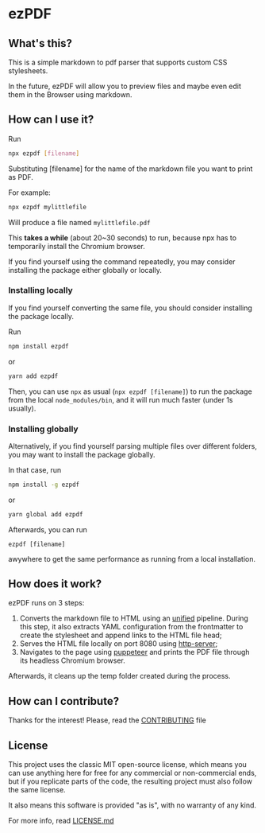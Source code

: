 # ezPDF

## What's this?

This is a simple markdown to pdf parser that supports custom CSS stylesheets.

In the future, ezPDF will allow you to preview files and maybe even edit them in the Browser using markdown.

## How can I use it?

Run
```bash
npx ezpdf [filename]
```
Substituting [filename] for the name of the markdown file you want to print as PDF.

For example:
```bash
npx ezpdf mylittlefile
```

Will produce a file named `mylittlefile.pdf`

This **takes a while** (about 20~30 seconds) to run, because npx has to temporarily install the Chromium browser.

If you find yourself using the command repeatedly, you may consider installing the package either globally or locally.

### Installing locally
If you find yourself converting the same file, you should consider installing the package locally.

Run
```bash
npm install ezpdf
```

or

```bash
yarn add ezpdf
```

Then, you can use `npx` as usual (`npx ezpdf [filename]`) to run the package from the local `node_modules/bin`, and it will run much faster (under 1s usually).

### Installing globally

Alternatively, if you find yourself parsing multiple files over different folders, you may want to install the package globally.

In that case, run

```bash
npm install -g ezpdf
```

or

```bash
yarn global add ezpdf
```

Afterwards, you can run

```
ezpdf [filename]
```

awywhere to get the same performance as running from a local installation.

## How does it work?

ezPDF runs on 3 steps:

1. Converts the markdown file to HTML using an [unified](https://unifiedjs.com/) pipeline. During this step, it also extracts YAML configuration from the frontmatter to create the stylesheet and append links to the HTML file head;
2. Serves the HTML file locally on port 8080 using [http-server](https://github.com/http-party/http-server);
3. Navigates to the page using [puppeteer](https://pptr.dev/) and prints the PDF file through its headless Chromium browser.

Afterwards, it cleans up the temp folder created during the process.

## How can I contribute?

Thanks for the interest! Please, read the [CONTRIBUTING](CONTRIBUTING.md) file

## License

This project uses the classic MIT open-source license, which means you can use anything here for free for any commercial or non-commercial ends, but if you replicate parts of the code, the resulting project must also follow the same license.

It also means this software is provided "as is", with no warranty of any kind.

For more info, read [LICENSE.md](LICENSE.md)
